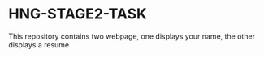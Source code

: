 # HNG-STAGE2-TASK
This repository contains two webpage, one displays your name, the other displays a resume
